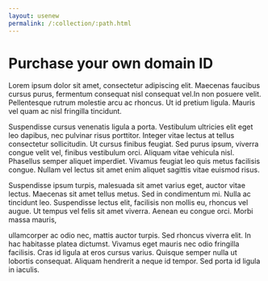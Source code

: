 ```yaml
---
layout: usenew
permalink: /:collection/:path.html
---
```

# Purchase your own domain ID

Lorem ipsum dolor sit amet, consectetur adipiscing elit. Maecenas faucibus
cursus purus, fermentum consequat nisl consequat vel.In non posuere velit.
Pellentesque rutrum molestie arcu ac rhoncus. Ut id pretium ligula. Mauris vel
quam ac nisl fringilla tincidunt.


Suspendisse cursus venenatis ligula a porta. Vestibulum
ultricies elit eget leo dapibus, nec pulvinar risus porttitor. Integer vitae
lectus at tellus consectetur sollicitudin. Ut cursus finibus feugiat. Sed purus
ipsum, viverra congue velit vel, finibus vestibulum orci. Aliquam vitae vehicula
nisl. Phasellus semper aliquet imperdiet. Vivamus feugiat leo quis metus
facilisis congue. Nullam vel lectus sit amet enim aliquet sagittis vitae euismod
risus.

Suspendisse ipsum turpis, malesuada sit amet varius eget, auctor vitae lectus.
Maecenas sit amet tellus metus. Sed in condimentum mi. Nulla ac tincidunt leo.
Suspendisse lectus elit, facilisis non mollis eu, rhoncus vel augue. Ut tempus
vel felis sit amet viverra. Aenean eu congue orci. Morbi massa mauris,

ullamcorper ac odio nec, mattis auctor turpis. Sed rhoncus viverra elit. In hac
habitasse platea dictumst. Vivamus eget mauris nec odio fringilla facilisis.
Cras id ligula at eros cursus varius. Quisque semper nulla ut lobortis
consequat. Aliquam hendrerit a neque id tempor. Sed porta id ligula in iaculis.

